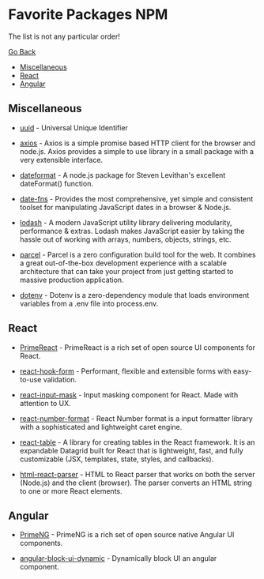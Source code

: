 # Favorite Packages NPM

The list is not any particular order!

[Go Back](./README.md)

- [Miscellaneous](#miscellaneous)
- [React](#react)
- [Angular](#angular)

## Miscellaneous

- [uuid](https://www.npmjs.com/package/uuid) - Universal Unique Identifier  

- [axios](https://www.npmjs.com/package/axios) - Axios is a simple promise based HTTP client for the browser and node.js. Axios provides a simple to use library in a small package with a very extensible interface.

- [dateformat](https://www.npmjs.com/package/dateformat) - A node.js package for Steven Levithan's excellent dateFormat() function.

- [date-fns](https://www.npmjs.com/package/date-fns) - Provides the most comprehensive, yet simple and consistent toolset for manipulating JavaScript dates in a browser & Node.js.

- [lodash](https://www.npmjs.com/package/lodash) - A modern JavaScript utility library delivering modularity, performance & extras. Lodash makes JavaScript easier by taking the hassle out of working with arrays, numbers, objects, strings, etc.

- [parcel](https://www.npmjs.com/package/parcel) - Parcel is a zero configuration build tool for the web. It combines a great out-of-the-box development experience with a scalable architecture that can take your project from just getting started to massive production application.

- [dotenv](https://www.npmjs.com/package/dotenv) - Dotenv is a zero-dependency module that loads environment variables from a .env file into process.env.

## React

- [PrimeReact](https://www.npmjs.com/package/primereact) - PrimeReact is a rich set of open source UI components for React.

- [react-hook-form](https://www.npmjs.com/package/react-hook-form) - Performant, flexible and extensible forms with easy-to-use validation.

- [react-input-mask](https://www.npmjs.com/package/react-input-mask) - Input masking component for React. Made with attention to UX.

- [react-number-format](https://www.npmjs.com/package/react-number-format) - React Number format is a input formatter library with a sophisticated and lightweight caret engine.

- [react-table](https://www.npmjs.com/package/react-table) - A library for creating tables in the React framework. It is an expandable Datagrid built for React that is lightweight, fast, and fully customizable (JSX, templates, state, styles, and callbacks).

- [html-react-parser](https://www.npmjs.com/package/html-react-parser) - HTML to React parser that works on both the server (Node.js) and the client (browser). The parser converts an HTML string to one or more React elements.

## Angular

- [PrimeNG](https://www.npmjs.com/package/primeng) - PrimeNG is a rich set of open source native Angular UI components.

- [angular-block-ui-dynamic](https://www.npmjs.com/package/angular-block-ui-dynamic) - Dynamically block UI an angular component.
